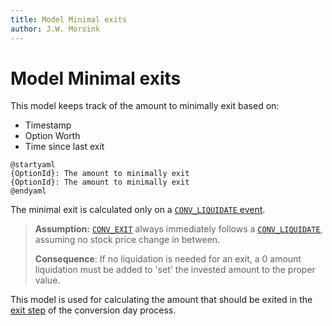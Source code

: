 ```yaml
---
title: Model Minimal exits
author: J.W. Morsink
---
```


# Model Minimal exits

This model keeps track of the amount to minimally exit based on:

* Timestamp
* Option Worth
* Time since last exit

```plantuml
@startyaml
{OptionId}: The amount to minimally exit
{OptionId}: The amount to minimally exit 
@endyaml
```

The minimal exit is calculated only on a [`CONV_LIQUIDATE` event](../events/CONV_LIQUIDATE).

> **Assumption:** [`CONV_EXIT`](../events/CONV_EXIT) always immediately follows a [`CONV_LIQUIDATE`](../events/CONV_LIQUIDATE), assuming no stock price change in between. 
>
> **Consequence**:  If no liquidation is needed for an exit, a 0 amount liquidation must be added to 'set' the invested amount to the proper value.

This model is used for calculating the amount that should be exited in the [exit step](../conversion_day#exit) of the conversion day process.